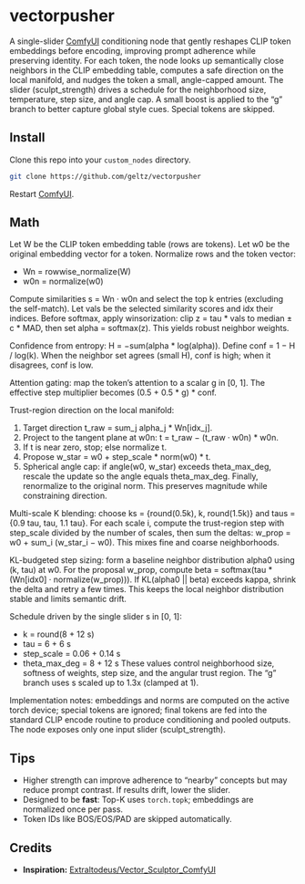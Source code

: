 # vectorpusher

A single-slider [ComfyUI](https://github.com/comfyanonymous/ComfyUI) conditioning node that gently reshapes CLIP token embeddings before encoding, improving prompt adherence while preserving identity. For each token, the node looks up semantically close neighbors in the CLIP embedding table, computes a safe direction on the local manifold, and nudges the token a small, angle-capped amount. The slider (sculpt_strength) drives a schedule for the neighborhood size, temperature, step size, and angle cap. A small boost is applied to the “g” branch to better capture global style cues. Special tokens are skipped.

## Install

Clone this repo into your `custom_nodes` directory.
```bash
git clone https://github.com/geltz/vectorpusher
```
Restart [ComfyUI](https://github.com/comfyanonymous/ComfyUI).

## Math

Let W be the CLIP token embedding table (rows are tokens). Let w0 be the original embedding vector for a token. Normalize rows and the token vector:

* Wn = rowwise_normalize(W)
* w0n = normalize(w0) 

Compute similarities s = Wn · w0n and select the top k entries (excluding the self-match). Let vals be the selected similarity scores and idx their indices. Before softmax, apply winsorization: clip z = tau * vals to median ± c * MAD, then set alpha = softmax(z). This yields robust neighbor weights. 

Confidence from entropy: H = −sum(alpha * log(alpha)). Define conf = 1 − H / log(k). When the neighbor set agrees (small H), conf is high; when it disagrees, conf is low. 

Attention gating: map the token’s attention to a scalar g in [0, 1]. The effective step multiplier becomes (0.5 + 0.5 * g) * conf. 

Trust-region direction on the local manifold:

1. Target direction t_raw = sum_j alpha_j * Wn[idx_j].
2. Project to the tangent plane at w0n: t = t_raw − (t_raw · w0n) * w0n.
3. If t is near zero, stop; else normalize t.
4. Propose w_star = w0 + step_scale * norm(w0) * t.
5. Spherical angle cap: if angle(w0, w_star) exceeds theta_max_deg, rescale the update so the angle equals theta_max_deg.
   Finally, renormalize to the original norm. This preserves magnitude while constraining direction. 

Multi-scale K blending: choose ks = {round(0.5k), k, round(1.5k)} and taus = {0.9 tau, tau, 1.1 tau}. For each scale i, compute the trust-region step with step_scale divided by the number of scales, then sum the deltas: w_prop = w0 + sum_i (w_star_i − w0). This mixes fine and coarse neighborhoods. 

KL-budgeted step sizing: form a baseline neighbor distribution alpha0 using (k, tau) at w0. For the proposal w_prop, compute beta = softmax(tau * (Wn[idx0] · normalize(w_prop))). If KL(alpha0 || beta) exceeds kappa, shrink the delta and retry a few times. This keeps the local neighbor distribution stable and limits semantic drift. 

Schedule driven by the single slider s in [0, 1]:

* k = round(8 + 12 s)
* tau = 6 + 6 s
* step_scale = 0.06 + 0.14 s
* theta_max_deg = 8 + 12 s
  These values control neighborhood size, softness of weights, step size, and the angular trust region. The “g” branch uses s scaled up to 1.3x (clamped at 1).
  
Implementation notes: embeddings and norms are computed on the active torch device; special tokens are ignored; final tokens are fed into the standard CLIP encode routine to produce conditioning and pooled outputs. The node exposes only one input slider (sculpt_strength).

## Tips

* Higher strength can improve adherence to “nearby” concepts but may reduce prompt contrast. If results drift, lower the slider.
* Designed to be **fast**: Top-K uses `torch.topk`; embeddings are normalized once per pass. 
* Token IDs like BOS/EOS/PAD are skipped automatically. 

## Credits

* **Inspiration:** [Extraltodeus/Vector_Sculptor_ComfyUI](https://github.com/Extraltodeus/Vector_Sculptor_ComfyUI)




